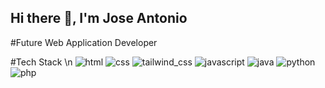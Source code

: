 ## Hi there 👋, I'm Jose Antonio

#Future Web Application Developer

#Tech Stack \n
![html](https://github.com/user-attachments/assets/9da9f10e-0c97-42e2-b2c4-6be4d9187275)
![css](https://github.com/user-attachments/assets/3e23d235-fa98-4007-9b8e-6cc472ed74a7)
![tailwind_css](https://github.com/user-attachments/assets/4b885b2d-6f3e-4e19-9f82-046f1c16c747)
![javascript](https://github.com/user-attachments/assets/1c32e07c-27fe-4619-a98f-57abe62175b8)
![java](https://github.com/user-attachments/assets/97493de5-2dfe-4b8b-9f09-97ee1ad51803)
![python](https://github.com/user-attachments/assets/3263e43d-9785-4286-8b24-0c200eecde3d)
![php](https://github.com/user-attachments/assets/5d055e78-b32e-42bd-905f-41190d6f90cb)

